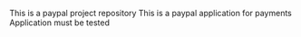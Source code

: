 This is a paypal project repository
This is a paypal application for payments
Application must be tested 
